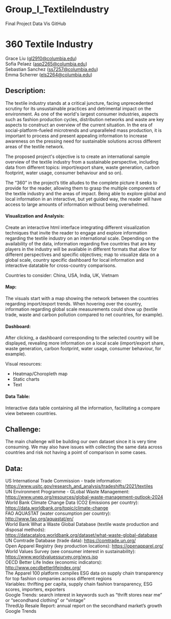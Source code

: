 # Group_I_TextileIndustry
Final Project Data Vis GitHub

# 360 Textile Industry

Grace Liu (gl2910@columbia.edu)   
Sofia Pelaez (asp2265@columbia.edu)  
Sebastian Sanchez (ss7257@columbia.edu)  
Emma Scherrer (els2264@columbia.edu)  

## Description:   

The textile industry stands at a critical juncture, facing unprecedented scrutiny for its unsustainable practices and detrimental impact on the environment. As one of the world's largest consumer industries, aspects such as fashion production cycles, distribution networks and waste are key aspects to construct an overview of the current situation. In the era of social-platform-fueled microtrends and unparalleled mass production, it is important to process and present appealing information to increase awareness on the pressing need for sustainable solutions across different areas of the textile network. 

The proposed project's objective is to create an international sample overview of the textile industry from a sustainable perspective, including data from different topics: import/export share, waste generation, carbon footprint, water usage, consumer behaviour and so on).   

The “360” in the project’s title alludes to the complete picture it seeks to provide for the reader, allowing them to grasp the multiple components of the textile industry and the areas of impact. Being able to explore global and local information in an interactive, but yet guided way, the reader will have access to large amounts of information without being overwhelmed. 

#### Visualization and Analysis:  

Create an interactive html interface integrating different visualization techniques that invite the reader to engage and explore information regarding the textile industry on an international scale. Depending on the availability of the data, information regarding five countries that are key players in the industry will be available in different formats that allow for different perspectives and specific objectives; map to visualize data on a global scale, country specific dashboard for local information and interactive datatable for cross-country comparisons. 

Countries to consider: China, USA, India, UK, Vietnam

#### Map:   
The visuals start with a map showing the network between the countries regarding import/export trends. When hovering over the country, information regarding global scale measurements could show up (textile trade, waste and carbon pollution compared to net countries, for example). 

#### Dashboard:   
After clicking, a dashboard corresponding to the selected country will be displayed, revealing more information on a local scale (import/export share, waste generation, carbon footprint, water usage, consumer behaviour, for example). 

Visual resources: 
- Heatmap/Choropleth map  
- Static charts  
- Text

#### Data Table:   
Interactive data table containing all the information, facilitating a compare view  between countries. 

## Challenge:    
The main challenge will be building our own dataset since it is very time consuming. We may also have issues with collecting the same data across countries and risk not having a point of comparison in some cases. 

## Data: 

US International Trade Commission - trade information: https://www.usitc.gov/research_and_analysis/tradeshifts/2021/textiles   
UN Environment Programme - GLobal Waste Management:  
https://www.unep.org/resources/global-waste-management-outlook-2024   
World Bank Climate Change Data (CO2 Emissions per country): https://data.worldbank.org/topic/climate-change  
​​FAO AQUASTAT (water consumption per country):  
http://www.fao.org/aquastat/en/  
World Bank What a Waste Global Database (textile waste production and disposal methods):  
https://datacatalog.worldbank.org/dataset/what-waste-global-database  
UN Comtrade Database (trade data): https://comtrade.un.org/  
​​Open Apparel Registry (key production locations): https://openapparel.org/  
World Values Survey (see consumer interest in sustainability): https://www.worldvaluessurvey.org/wvs.jsp  
OECD Better Life Index (economic indicators): http://www.oecdbetterlifeindex.org/  
The Apparel 100 platform compiles ESG data on supply chain transparency for top fashion companies across different regions  
Variables: thrifting per capita, supply chain fashion transparency, ESG scores, importers, exporters   
Google Trends: search interest in keywords such as “thrift stores near me” or “secondhand clothing” or “vintage”  
ThredUp Resale Report: annual report on the secondhand market’s growth  
Google Trends   
